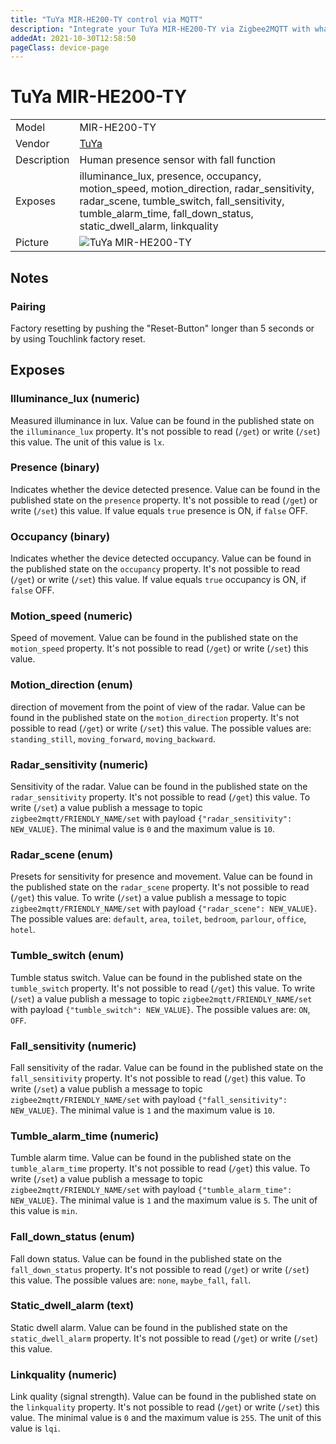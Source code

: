```yaml
---
title: "TuYa MIR-HE200-TY control via MQTT"
description: "Integrate your TuYa MIR-HE200-TY via Zigbee2MQTT with whatever smart home infrastructure you are using without the vendor's bridge or gateway."
addedAt: 2021-10-30T12:58:50
pageClass: device-page
---
```


<!-- !!!! -->
<!-- ATTENTION: This file is auto-generated through docgen! -->
<!-- You can only edit the "Notes"-Section between the two comment lines "Notes BEGIN" and "Notes END". -->
<!-- Do not use h1 or h2 heading within "## Notes"-Section. -->
<!-- !!!! -->

# TuYa MIR-HE200-TY

|     |     |
|-----|-----|
| Model | MIR-HE200-TY  |
| Vendor  | [TuYa](/supported-devices/#v=TuYa)  |
| Description | Human presence sensor with fall function |
| Exposes | illuminance_lux, presence, occupancy, motion_speed, motion_direction, radar_sensitivity, radar_scene, tumble_switch, fall_sensitivity, tumble_alarm_time, fall_down_status, static_dwell_alarm, linkquality |
| Picture | ![TuYa MIR-HE200-TY](https://www.zigbee2mqtt.io/images/devices/MIR-HE200-TY.jpg) |


<!-- Notes BEGIN: You can edit here. Add "## Notes" headline if not already present. -->
## Notes


### Pairing
Factory resetting by pushing the "Reset-Button" longer than 5 seconds or by using Touchlink factory reset.
<!-- Notes END: Do not edit below this line -->



## Exposes

### Illuminance_lux (numeric)
Measured illuminance in lux.
Value can be found in the published state on the `illuminance_lux` property.
It's not possible to read (`/get`) or write (`/set`) this value.
The unit of this value is `lx`.

### Presence (binary)
Indicates whether the device detected presence.
Value can be found in the published state on the `presence` property.
It's not possible to read (`/get`) or write (`/set`) this value.
If value equals `true` presence is ON, if `false` OFF.

### Occupancy (binary)
Indicates whether the device detected occupancy.
Value can be found in the published state on the `occupancy` property.
It's not possible to read (`/get`) or write (`/set`) this value.
If value equals `true` occupancy is ON, if `false` OFF.

### Motion_speed (numeric)
Speed of movement.
Value can be found in the published state on the `motion_speed` property.
It's not possible to read (`/get`) or write (`/set`) this value.

### Motion_direction (enum)
direction of movement from the point of view of the radar.
Value can be found in the published state on the `motion_direction` property.
It's not possible to read (`/get`) or write (`/set`) this value.
The possible values are: `standing_still`, `moving_forward`, `moving_backward`.

### Radar_sensitivity (numeric)
Sensitivity of the radar.
Value can be found in the published state on the `radar_sensitivity` property.
It's not possible to read (`/get`) this value.
To write (`/set`) a value publish a message to topic `zigbee2mqtt/FRIENDLY_NAME/set` with payload `{"radar_sensitivity": NEW_VALUE}`.
The minimal value is `0` and the maximum value is `10`.

### Radar_scene (enum)
Presets for sensitivity for presence and movement.
Value can be found in the published state on the `radar_scene` property.
It's not possible to read (`/get`) this value.
To write (`/set`) a value publish a message to topic `zigbee2mqtt/FRIENDLY_NAME/set` with payload `{"radar_scene": NEW_VALUE}`.
The possible values are: `default`, `area`, `toilet`, `bedroom`, `parlour`, `office`, `hotel`.

### Tumble_switch (enum)
Tumble status switch.
Value can be found in the published state on the `tumble_switch` property.
It's not possible to read (`/get`) this value.
To write (`/set`) a value publish a message to topic `zigbee2mqtt/FRIENDLY_NAME/set` with payload `{"tumble_switch": NEW_VALUE}`.
The possible values are: `ON`, `OFF`.

### Fall_sensitivity (numeric)
Fall sensitivity of the radar.
Value can be found in the published state on the `fall_sensitivity` property.
It's not possible to read (`/get`) this value.
To write (`/set`) a value publish a message to topic `zigbee2mqtt/FRIENDLY_NAME/set` with payload `{"fall_sensitivity": NEW_VALUE}`.
The minimal value is `1` and the maximum value is `10`.

### Tumble_alarm_time (numeric)
Tumble alarm time.
Value can be found in the published state on the `tumble_alarm_time` property.
It's not possible to read (`/get`) this value.
To write (`/set`) a value publish a message to topic `zigbee2mqtt/FRIENDLY_NAME/set` with payload `{"tumble_alarm_time": NEW_VALUE}`.
The minimal value is `1` and the maximum value is `5`.
The unit of this value is `min`.

### Fall_down_status (enum)
Fall down status.
Value can be found in the published state on the `fall_down_status` property.
It's not possible to read (`/get`) or write (`/set`) this value.
The possible values are: `none`, `maybe_fall`, `fall`.

### Static_dwell_alarm (text)
Static dwell alarm.
Value can be found in the published state on the `static_dwell_alarm` property.
It's not possible to read (`/get`) or write (`/set`) this value.

### Linkquality (numeric)
Link quality (signal strength).
Value can be found in the published state on the `linkquality` property.
It's not possible to read (`/get`) or write (`/set`) this value.
The minimal value is `0` and the maximum value is `255`.
The unit of this value is `lqi`.

